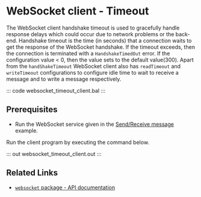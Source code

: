 # WebSocket client - Timeout

The WebSocket client handshake timeout is used to gracefully handle response delays which could occur due to network problems or the back-end. Handshake timeout is the time (in seconds) that a connection waits to get the response of the WebSocket handshake. If the timeout exceeds, then the connection is terminated with a `HandshakeTimedOut` error. If the configuration value < 0, then the value sets to the default value(300). Apart from the `handShakeTimeout` WebSocket client also has `readTimeout` and `writeTimeout` configurations to configure idle time to wait to receive a message and to write a message respectively.

::: code websocket_timeout_client.bal :::

## Prerequisites
- Run the WebSocket service given in the [Send/Receive message](/learn/by-example/websocket-basic-sample/) example.

Run the client program by executing the command below.

::: out websocket_timeout_client.out :::

## Related Links
- [`websocket` package - API documentation](https://lib.ballerina.io/ballerina/websocket/latest)
